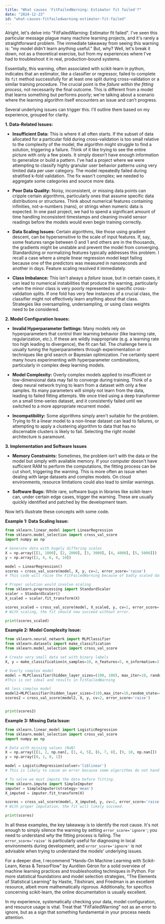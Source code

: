 ```yaml
---
title: "What causes 'FitFailedWarning: Estimator fit failed'?"
date: "2024-12-23"
id: "what-causes-fitfailedwarning-estimator-fit-failed"
---
```


Alright, let's delve into "FitFailedWarning: Estimator fit failed". I've seen this particular message plague many machine learning projects, and it's rarely a straightforward problem. The immediate takeaway from seeing this warning is: "my model didn't learn anything useful." But, why? Well, let's break it down, not as a theoretical exercise, but from my experiences where I've had to troubleshoot it in real, production-bound systems.

Essentially, this warning, often associated with scikit-learn in python, indicates that an estimator, like a classifier or regressor, failed to complete its `fit` method successfully for at least one split during cross-validation or a similar training procedure. The crucial point is the *failure within the fitting process*, not necessarily the final outcome. This is different from a model that learns something but performs poorly; we're talking about a scenario where the learning algorithm itself encounters an issue and can't progress.

Several underlying issues can trigger this. I'll outline them based on my experience, grouped for clarity.

**1. Data-Related Issues:**

*   **Insufficient Data:** This is where it all often starts. If the subset of data allocated for a particular fold during cross-validation is too small relative to the complexity of the model, the algorithm might struggle to find a solution, triggering a failure. Think of it like trying to see the entire picture with only a few pixels. It simply doesn’t have enough information to generalize or build a pattern. I've had a project where we were attempting to classify highly granular user behavior patterns using very limited data per user category. The model repeatedly failed during stratified k-fold validation. The fix wasn't complex; we needed to aggregate some categories and source more data.

*   **Poor Data Quality:** Noisy, inconsistent, or missing data points can cripple certain algorithms, particularly ones that assume specific data distributions or structures. Think about numerical features containing infinities, not-a-numbers (nans), or strings when numeric data is expected. In one past project, we had to spend a significant amount of time handling inconsistent timestamps and cleaning invalid sensor readings before the models would even begin training correctly.

*   **Data Scaling Issues:** Certain algorithms, like those using gradient descent, can be hypersensitive to the scale of input features. If, say, some features range between 0 and 1 and others are in the thousands, the gradients might be unstable and prevent the model from converging. Standardizing or normalizing features typically addresses this problem. I recall a case where a simple linear regression model kept failing because one of the predictors was measured in nanoseconds and another in days. Feature scaling resolved it immediately.

*   **Class Imbalance:** This isn't always a *failure* issue, but in certain cases, it can lead to numerical instabilities that produce the warning, particularly when the minor class is very poorly represented in specific cross-validation splits. If one fold has very few instances of a crucial class, the classifier might not effectively learn anything about that class. Strategies like oversampling, undersampling, or using class weights need to be considered.

**2. Model Configuration Issues:**

*   **Invalid Hyperparameter Settings:** Many models rely on hyperparameters that control their learning behavior (like learning rate, regularization, etc.). If these are wildly inappropriate (e.g. a learning rate too high leading to divergence), the fit can fail. The challenge here is usually tuning the hyperparameters through experimentation or techniques like grid search or Bayesian optimization. I’ve certainly spent many hours experimenting with hyperparameter combinations, particularly in complex deep learning models.

*   **Model Complexity:** Overly complex models applied to insufficient or low-dimensional data may fail to converge during training. Think of a deep neural network trying to learn from a dataset with only a few samples. Its many parameters will simply not learn from the data, leading to failed fitting attempts. We once tried using a deep transformer on a small time-series dataset, and it consistently failed until we switched to a more appropriate recurrent model.

*   **Incompatibility:** Some algorithms simply aren't suitable for the problem. Trying to fit a linear model to a non-linear dataset can lead to failures, or attempting to apply a clustering algorithm to data that has no discernable clusters is likely to fail. Selecting the right model architecture is paramount.

**3. Implementation and Software Issues**

*   **Memory Constraints:** Sometimes, the problem isn’t with the data or the model but simply with available memory. If your computer doesn't have sufficient RAM to perform the computations, the fitting process can be cut short, triggering the warning. This is more often an issue when dealing with large datasets and complex models. On cloud environments, resource limitations could also lead to similar warnings.

*   **Software Bugs:** While rare, software bugs in libraries like scikit-learn can, under certain edge cases, trigger the warning. These are usually quickly identified and patched by the development team.

Now let’s illustrate these concepts with some code.

**Example 1: Data Scaling Issue:**

```python
from sklearn.linear_model import LinearRegression
from sklearn.model_selection import cross_val_score
import numpy as np

# Generate data with hugely differing scales
X = np.array([[1, 1000], [2, 2000], [3, 3000], [4, 4000], [5, 5000]])
y = np.array([2, 4, 6, 8, 10])

model = LinearRegression()
scores = cross_val_score(model, X, y, cv=2, error_score='raise')
# This code will raise the FitFailedWarning because of badly scaled data, forcing to look closer.

# Proper solution would involve scaling
from sklearn.preprocessing import StandardScaler
scaler = StandardScaler()
X_scaled = scaler.fit_transform(X)

scores_scaled = cross_val_score(model, X_scaled, y, cv=2, error_score='raise')
# With scaling, the fit should now succeed without error.

print(scores_scaled)
```

**Example 2: Model Complexity Issue:**

```python
from sklearn.neural_network import MLPClassifier
from sklearn.datasets import make_classification
from sklearn.model_selection import cross_val_score

# Create very small data set with binary labels
X, y = make_classification(n_samples=10, n_features=5, n_informative=3, n_classes=2, random_state=42)

# Overly complex model
model = MLPClassifier(hidden_layer_sizes=(100, 100), max_iter=10, random_state=42,  tol = 1e-5)
#This is not ideal and results in FitFailedWarning

#A less complex model
model2=MLPClassifier(hidden_layer_sizes=(10),max_iter=10,random_state=42, tol = 1e-5)
scores2 = cross_val_score(model2, X, y, cv=2, error_score='raise')


print(scores2)
```

**Example 3: Missing Data Issue:**

```python
from sklearn.linear_model import LogisticRegression
from sklearn.model_selection import cross_val_score
import numpy as np

# Data with missing values (NaN)
X = np.array([[1, 2, np.nan], [3, 4, 5], [6, 7, 8], [9, 10, np.nan]])
y = np.array([0, 1, 0, 1])

model = LogisticRegression(solver='liblinear')
# This is likely to cause an error because some algorithms do not handle nans automatically.

# To solve we must impute the data before fitting.
from sklearn.impute import SimpleImputer
imputer = SimpleImputer(strategy='mean')
X_imputed = imputer.fit_transform(X)

scores = cross_val_score(model, X_imputed, y, cv=2, error_score='raise')
# With proper imputation, the fit will likely succeed.

print(scores)

```

In all these examples, the key takeaway is to identify the root cause. It's not enough to simply silence the warning by setting `error_score='ignore'`; you need to understand *why* the fitting process is failing. The `error_score='raise'` is particularly useful for diagnosing in local environments during development, and `error_score='ignore'` is not advisable when trying to understand the models' underlying issues.

For a deeper dive, I recommend "Hands-On Machine Learning with Scikit-Learn, Keras & TensorFlow" by Aurélien Géron for a solid overview of machine learning practices and troubleshooting techniques in Python. For more statistical foundations and model selection strategies, "The Elements of Statistical Learning" by Hastie, Tibshirani, and Friedman is an excellent resource, albeit more mathematically rigorous. Additionally, for specifics concerning scikit-learn, the online documentation is usually excellent.

In my experience, systematically checking your data, model configuration, and resource usage is vital. Treat that "FitFailedWarning" not as an error to ignore, but as a sign that something fundamental in your process needs attention.
